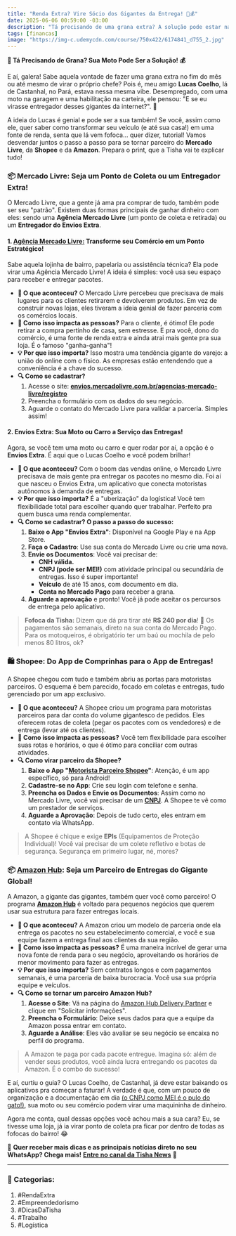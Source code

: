 ```yaml
---
title: "Renda Extra? Vire Sócio dos Gigantes da Entrega! 🛵💰"
date: 2025-06-06 00:59:00 -03:00
description: "Tá precisando de uma grana extra? A solução pode estar na sua garagem! Descubra como virar parceiro de entrega da Amazon, Shopee e Mercado Livre."
tags: [financas]
image: "https://img-c.udemycdn.com/course/750x422/6174841_d755_2.jpg"
---
```

**🛵 Tá Precisando de Grana? Sua Moto Pode Ser a Solução! 💰**

E aí, galera! Sabe aquela vontade de fazer uma grana extra no fim do mês ou até mesmo de virar o próprio chefe? Pois é, meu amigo **Lucas Coelho**, lá de Castanhal, no Pará, estava nessa mesma vibe. Desempregado, com uma moto na garagem e uma habilitação na carteira, ele pensou: "E se eu virasse entregador desses gigantes da internet?". 🧐

A ideia do Lucas é genial e pode ser a sua também! Se você, assim como ele, quer saber como transformar seu veículo (e até sua casa!) em uma fonte de renda, senta que lá vem fofoca... quer dizer, tutorial! Vamos desvendar juntos o passo a passo para se tornar parceiro do **Mercado Livre**, da **Shopee** e da **Amazon**. Prepara o print, que a Tisha vai te explicar tudo!

### 📦 **Mercado Livre: Seja um Ponto de Coleta ou um Entregador Extra!**

O Mercado Livre, que a gente já ama pra comprar de tudo, também pode ser seu "patrão". Existem duas formas principais de ganhar dinheiro com eles: sendo uma **Agência Mercado Livre** (um ponto de coleta e retirada) ou um **Entregador do Envios Extra**.

#### **1. [Agência Mercado Livre:](https://envios.mercadolivre.com.br/agencias) Transforme seu Comércio em um Ponto Estratégico!**

Sabe aquela lojinha de bairro, papelaria ou assistência técnica? 
Ela pode virar uma Agência Mercado Livre! 
A ideia é simples: você usa seu espaço para receber e entregar pacotes.

-   **🛑 O que aconteceu?** O Mercado Livre percebeu que precisava de mais lugares para os clientes retirarem e devolverem produtos. Em vez de construir novas lojas, eles tiveram a ideia genial de fazer parceria com os comércios locais.
-   **🤯 Como isso impacta as pessoas?** Para o cliente, é ótimo! Ele pode retirar a compra pertinho de casa, sem estresse. E pra você, dono do comércio, é uma fonte de renda extra e ainda atrai mais gente pra sua loja. É o famoso "ganha-ganha"!
-   **💡 Por que isso importa?** Isso mostra uma tendência gigante do varejo: a união do online com o físico. As empresas estão entendendo que a conveniência é a chave do sucesso.
-   **🔍 Como se cadastrar?**
    1.  Acesse o site: [**envios.mercadolivre.com.br/agencias-mercado-livre/registro**](https://envios.mercadolivre.com.br/agencias-mercado-livre/registro)
    2.  Preencha o formulário com os dados do seu negócio.
    3.  Aguarde o contato do Mercado Livre para validar a parceria. Simples assim!

#### **2. Envios Extra: Sua Moto ou Carro a Serviço das Entregas!**

Agora, se você tem uma moto ou carro e quer rodar por aí, a opção é o **Envios Extra**. É aqui que o Lucas Coelho e você podem brilhar!

-   **🛑 O que aconteceu?** Com o boom das vendas online, o Mercado Livre precisava de mais gente pra entregar os pacotes no mesmo dia. Foi aí que nasceu o Envios Extra, um aplicativo que conecta motoristas autônomos à demanda de entregas.
-   **💡 Por que isso importa?** É a "uberização" da logística! Você tem flexibilidade total para escolher quando quer trabalhar. Perfeito pra quem busca uma renda complementar.
-   **🔍 Como se cadastrar? O passo a passo do sucesso:**
    1.  **Baixe o App "Envios Extra"**: Disponível na Google Play e na App Store.
    2.  **Faça o Cadastro**: Use sua conta do Mercado Livre ou crie uma nova.
    3.  **Envie os Documentos**: Você vai precisar de:
        -   **CNH válida.**
        -   **CNPJ (pode ser MEI!)** com atividade principal ou secundária de entregas. Isso é super importante!
        -   **Veículo** de até 15 anos, com documento em dia.
        -   **Conta no Mercado Pago** para receber a grana.
    4.  **Aguarde a aprovação** e pronto! Você já pode aceitar os percursos de entrega pelo aplicativo.

> **Fofoca da Tisha:** Dizem que dá pra tirar até **R$ 240 por dia**! 🤑 Os pagamentos são semanais, direto na sua conta do Mercado Pago. Para os motoqueiros, é obrigatório ter um baú ou mochila de pelo menos 80 litros, ok?

### 🛍️ **Shopee: Do App de Comprinhas para o App de Entregas!**

A Shopee chegou com tudo e também abriu as portas para motoristas parceiros. O esquema é bem parecido, focado em coletas e entregas, tudo gerenciado por um app exclusivo.

-   **🛑 O que aconteceu?** A Shopee criou um programa para motoristas parceiros para dar conta do volume gigantesco de pedidos. Eles oferecem rotas de coleta (pegar os pacotes com os vendedores) e de entrega (levar até os clientes).
-   **🤯 Como isso impacta as pessoas?** Você tem flexibilidade para escolher suas rotas e horários, o que é ótimo para conciliar com outras atividades.
-   **🔍 Como virar parceiro da Shopee?**
    1.  **Baixe o App "[Motorista Parceiro Shopee](https://shps-br.com/hqPk6D)"**: Atenção, é um app específico, só para Android!
    2.  **Cadastre-se no App**: Crie seu login com telefone e senha.
    3.  **Preencha os Dados e Envie os Documentos**: Assim como no Mercado Livre, você vai precisar de um **[CNPJ](./desvendando-o-cnpj.html)**. A Shopee te vê como um prestador de serviços.
    4.  **Aguarde a Aprovação**: Depois de tudo certo, eles entram em contato via WhatsApp.

> A Shopee é chique e exige **EPIs** (Equipamentos de Proteção Individual)! Você vai precisar de um colete refletivo e botas de segurança. Segurança em primeiro lugar, né, mores?

### 📦 **[Amazon Hub](https://logistics.amazon.com.br/hubdelivery/marketing): Seja um Parceiro de Entregas do Gigante Global!**

A Amazon, a gigante das gigantes, também quer você como parceiro! O programa **[Amazon Hub](https://logistics.amazon.com.br/hubdelivery/marketing)** é voltado para pequenos negócios que querem usar sua estrutura para fazer entregas locais.

-   **🛑 O que aconteceu?** A Amazon criou um modelo de parceria onde ela entrega os pacotes no seu estabelecimento comercial, e você e sua equipe fazem a entrega final aos clientes da sua região.
-   **🤯 Como isso impacta as pessoas?** É uma maneira incrível de gerar uma nova fonte de renda para o seu negócio, aproveitando os horários de menor movimento para fazer as entregas.
-   **💡 Por que isso importa?** Sem contratos longos e com pagamentos semanais, é uma parceria de baixa burocracia. Você usa sua própria equipe e veículos.
-   **🔍 Como se tornar um parceiro Amazon Hub?**
    1.  **Acesse o Site**: Vá na página do [Amazon Hub Delivery Partner](https://logistics.amazon.com.br/hubdelivery/marketing) e clique em "Solicitar informações".
    2.  **Preencha o Formulário**: Deixe seus dados para que a equipe da Amazon possa entrar em contato.
    3.  **Aguarde a Análise**: Eles vão avaliar se seu negócio se encaixa no perfil do programa.

> A Amazon te paga por cada pacote entregue. Imagina só: além de vender seus produtos, você ainda lucra entregando os pacotes da Amazon. É o combo do sucesso!


E aí, curtiu o guia? 
O Lucas Coelho, de Castanhal, já deve estar baixando os aplicativos pra começar a faturar! A verdade é que, com um pouco de organização e a documentação em dia [(o CNPJ como MEI é o pulo do gato!)](./desvendando-o-cnpj.html), sua moto ou seu comércio podem virar uma maquininha de dinheiro.

Agora me conta, qual dessas opções você achou mais a sua cara? Eu, se tivesse uma loja, já ia virar ponto de coleta pra ficar por dentro de todas as fofocas do bairro! 😂

🌟 **Quer receber mais dicas e as principais notícias direto no seu WhatsApp? Chega mais!** [**Entre no canal da Tisha News**](./tisha-no-whatsapp.html) 📲

----------

### 📂 Categorias:

1.  #RendaExtra
2.  #Empreendedorismo
3.  #DicasDaTisha
4.  #Trabalho
5.  #Logística
